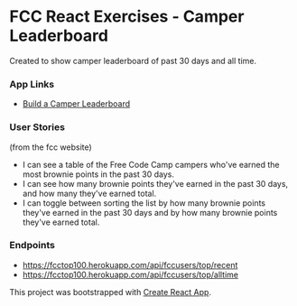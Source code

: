 # FCC React Exercises - Camper Leaderboard

Created to show camper leaderboard of past 30 days and all time.

### App Links

- [Build a Camper Leaderboard](https://www.freecodecamp.com/challenges/build-a-camper-leaderboard)

### User Stories
(from the fcc website)

- I can see a table of the Free Code Camp campers who've earned the most brownie points in the past 30 days.
- I can see how many brownie points they've earned in the past 30 days, and how many they've earned total.
- I can toggle between sorting the list by how many brownie points they've earned in the past 30 days and by how many brownie points they've earned total.

### Endpoints

- https://fcctop100.herokuapp.com/api/fccusers/top/recent
- https://fcctop100.herokuapp.com/api/fccusers/top/alltime

This project was bootstrapped with [Create React App](https://github.com/facebookincubator/create-react-app).
